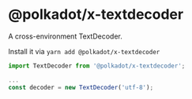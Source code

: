 # @polkadot/x-textdecoder

A cross-environment TextDecoder.

Install it via `yarn add @polkadot/x-textdecoder`

```js
import TextDecoder from '@polkadot/x-textdecoder';

...
const decoder = new TextDecoder('utf-8');
```
